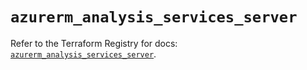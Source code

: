# `azurerm_analysis_services_server`

Refer to the Terraform Registry for docs: [`azurerm_analysis_services_server`](https://registry.terraform.io/providers/hashicorp/azurerm/4.1.0/docs/resources/analysis_services_server).
